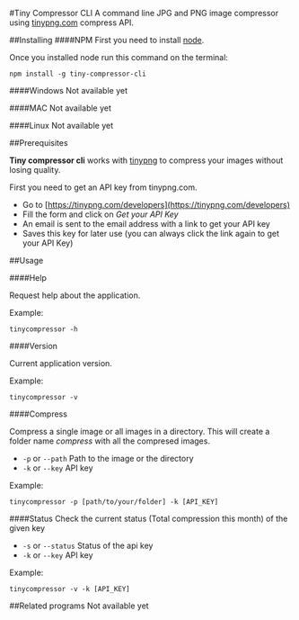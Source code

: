 #Tiny Compressor CLI
A command line JPG and PNG image compressor using [tinypng.com](https://tinypng.com) compress API.

##Installing
####NPM
First you need to install [node](https://nodejs.org/en/).

Once you installed node run this command on the terminal:

    npm install -g tiny-compressor-cli

####Windows
Not available yet

####MAC
Not available yet

####Linux
Not available yet

##Prerequisites

**Tiny compressor cli** works with [tinypng](https://tinypng.com) to compress your images without losing quality.

First you need to get an API key from tinypng.com.

+ Go to [https://tinypng.com/developers](https://tinypng.com/developers)
+ Fill the form and click on *Get your API Key*
+ An email is sent to the email address with a link to get your API key
+ Saves this key for later use (you can always click the link again to get your API Key)


##Usage

####Help

Request help about the application.

Example:

    tinycompressor -h

####Version

Current application version.

Example:

    tinycompressor -v

####Compress

Compress a single image or all images in a directory. This will create a folder name *compress* with all the compresed images.

+ `-p` or `--path` Path to the image or the directory
+ `-k` or `--key` API key

Example:

    tinycompressor -p [path/to/your/folder] -k [API_KEY]

####Status
Check the current status (Total compression this month) of the given key

+ `-s` or `--status` Status of the api key
+ `-k` or `--key` API key

Example:

    tinycompressor -v -k [API_KEY]

##Related programs
Not available yet